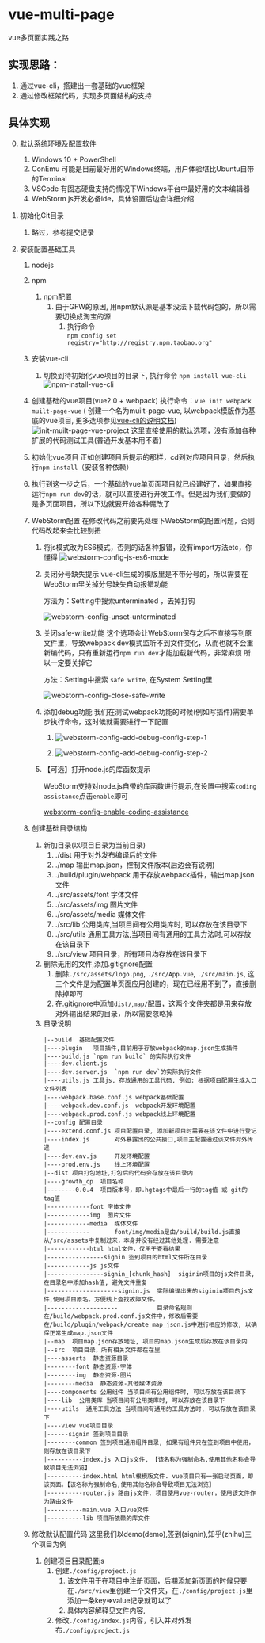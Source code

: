 # vue-multi-page
vue多页面实践之路

##  实现思路：
1.  通过vue-cli，搭建出一套基础的vue框架
2.  通过修改框架代码，实现多页面结构的支持

##  具体实现

0.  默认系统环境及配置软件
    1.  Windows 10 + PowerShell
    2.  ConEmu
        可能是目前最好用的Windows终端，用户体验堪比Ubuntu自带的Terminal
    3.  VSCode
        有固态硬盘支持的情况下Windows平台中最好用的文本编辑器
    4.  WebStorm
        js开发必备ide，具体设置后边会详细介绍


1.  初始化Git目录
    1.  略过，参考提交记录
2.  安装配置基础工具
    1.  nodejs
    2.  npm
        1.  npm配置
            1.  由于GFW的原因, 用npm默认源是基本没法下载代码包的，所以需要切换成淘宝的源
                1.  执行命令  
                    ` npm config set registry="http://registry.npm.taobao.org" `

    3.  安装vue-cli
        1.  切换到待初始化vue项目的目录下, 执行命令 `npm install vue-cli`
            ![npm-install-vue-cli](./img/npm-install-vue-cli.png)
    4.  创建基础的vue项目(vue2.0 + webpack)
        执行命令：`vue init webpack muilt-page-vue` ( 创建一个名为muilt-page-vue, 以webpack模版作为基底的vue项目, 更多选项参见[vue-cli的说明文档](https://github.com/vuejs/vue-cli))
        ![init-muilt-page-vue-project](./img/init-muilt-page-vue-project.png)
        这里直接使用的默认选项，没有添加各种扩展的代码测试工具(普通开发基本用不着)
    5.  初始化vue项目
        正如创建项目后提示的那样，cd到对应项目目录，然后执行`npm install`（安装各种依赖）
    6.  执行到这一步之后，一个基础的vue单页面项目就已经建好了，如果直接运行`npm run dev`的话，就可以直接进行开发工作。但是因为我们要做的是多页面项目，所以下边就要开始各种魔改了
    7.  WebStorm配置
        在修改代码之前要先处理下WebStorm的配置问题，否则代码改起来会比较别扭
        1.  将js模式改为ES6模式，否则的话各种报错，没有import方法etc，你懂得
            ![webstorm-config-js-es6-mode](./img/webstorm-config-js-es6-mode.png)
        2.  关闭分号缺失提示
            vue-cli生成的模版里是不带分号的，所以需要在WebStorm里关掉分号缺失自动报错功能

            方法为：Setting中搜索unterminated ，去掉打钩

            ![webstorm-config-unset-unterminated](./img/webstorm-config-unset-unterminated.png)

        3.  关闭safe-write功能
            这个选项会让WebStorm保存之后不直接写到原文件里，导致webpack dev模式监听不到文件变化，从而也就不会重新编代码，只有重新运行`npm run dev`才能加载新代码，非常麻烦
            所以一定要关掉它

            方法：Setting中搜索 `safe write`, 在System Setting里

            ![webstorm-config-close-safe-write](./img/webstorm-config-close-safe-write.png)

        4.  添加debug功能
            我们在测试webpack功能的时候(例如写插件)需要单步执行命令，这时候就需要进行一下配置

            1.
                ![webstorm-config-add-debug-config-step-1](./img/webstorm-config-add-debug-config-step-1.png)

            2.
                ![webstorm-config-add-debug-config-step-2](./img/webstorm-config-add-debug-config-step-2.png)
        5.  【可选】打开node.js的库函数提示

            WebStorm支持对node.js自带的库函数进行提示,在设置中搜索`coding assistance`点击`enable`即可

            [webstorm-config-enable-coding-assistance](./img/webstorm-config-enable-coding-assistance.png)

    8.  创建基础目录结构
        1.  新加目录(以项目目录为当前目录)
            1.  ./dist
                用于对外发布编译后的文件
            2.  ./map
                输出map.json，控制文件版本(后边会有说明)
            3.  ./build/plugin/webpack
                用于存放webpack插件，输出map.json文件
            4.  ./src/assets/font
                字体文件
            5.  ./src/assets/img
                图片文件
            6.  ./src/assets/media
                媒体文件
            7.  ./src/lib
                公用类库,当项目间有公用类库时, 可以存放在该目录下
            7.  ./src/utils
                通用工具方法,当项目间有通用的工具方法时,可以存放在该目录下
            7.  ./src/view
                项目目录，所有项目均存放在该目录下
        2.  删除无用的文件,添加.gitignore配置
            1.  删除`./src/assets/logo.png`, `./src/App.vue`, `./src/main.js`, 这三个文件是为配置单页面应用创建的，现在已经用不到了，直接删除掉即可
            2.  在.gitignore中添加`dist/`,`map/`配置，这两个文件夹都是用来存放对外输出结果的目录，所以需要忽略掉
        3.  目录说明
            ```
            |--build  基础配置文件
            |----plugin   项目插件,目前用于存放webpack的map.json生成插件
            |----build.js `npm run build` 的实际执行文件
            |----dev.client.js
            |----dev.server.js  `npm run dev`的实际执行文件
            |----utils.js 工具js, 存放通用的工具代码, 例如: 根据项目配置生成入口文件列表
            |----webpack.base.conf.js webpack基础配置
            |----webpack.dev.conf.js  webpack开发环境配置
            |----webpack.prod.conf.js webpack线上环境配置
            |--config 配置目录
            |----extend.conf.js 项目配置目录, 添加新项目时需要在该文件中进行登记
            |----index.js       对外暴露出的公共接口,项目主配置通过该文件对外传递
            |----dev.env.js     开发环境配置
            |----prod.env.js    线上环境配置
            |--dist 项目打包地址,打包后的代码会存放在该目录内
            |----growth_cp  项目名称
            |--------0.0.4  项目版本号，即.hgtags中最后一行的tag值 或 git的tag值
            |------------font 字体文件
            |------------img  图片文件
            |------------media  媒体文件
            |------------       font/img/media是由/build/build.js直接从/src/assets中复制过来，本身并没有经过其他处理. 需要注意
            |------------html html文件，仅用于查看结果
            |----------------signin 签到项目的html文件所在目录
            |------------js js文件
            |----------------signin_[chunk_hash]  siginin项目的js文件目录, 在目录名中添加hash值, 避免文件重复
            |--------------------signin.js  实际编译出来的siginin项目的js文件,使用项目原名，方便线上查找故障文件。
            |--------------------           目录命名规则在/build/webpack.prod.conf.js文件中，修改后需要在/build/plugin/webpack/create_map_json.js中进行相应的修改, 以确保正常生成map.json文件
            |--map  项目map.json存放地址, 项目的map.json生成后存放在该目录内
            |--src  项目目录，所有相关文件都在在里
            |----asserts  静态资源目录
            |--------font 静态资源-字体
            |--------img  静态资源-图片
            |--------media  静态资源-其他媒体资源
            |----components 公用组件 当项目间有公用组件时, 可以存放在该目录下
            |----lib  公用类库 当项目间有公用类库时, 可以存放在该目录下
            |----utils  通用工具方法 当项目间有通用的工具方法时, 可以存放在该目录下
            |----view vue项目目录
            |------signin 签到项目目录
            |--------common 签到项目通用组件目录, 如果有组件只在签到项目中使用，则存放在该目录下
            |----------index.js 入口js文件, 【该名称为强制命名,使用其他名称会导致项目无法浏览】
            |----------index.html html根模版文件. vue项目只有一张启动页面，即该页面。【该名称为强制命名,使用其他名称会导致项目无法浏览】
            |----------router.js 路由js文件. 项目使用vue-router，使用该文件作为路由文件
            |----------main.vue 入口vue文件
            |----------lib 项目所依赖的库文件
            ```
    9.  修改默认配置代码
        这里我们以demo(demo),签到(signin),知乎(zhihu)三个项目为例
        1.  创建项目目录配置js
            1.  创建`./config/project.js`
                1.  该文件用于在项目中注册页面，后期添加新页面的时候只要在`./src/view`里创建一个文件夹，在`./config/project.js`里添加一条key=>value记录就可以了
                2.  具体内容解释见文件内容,
            2.  修改`./config/index.js`内容，引入并对外发布`./config/project.js`
